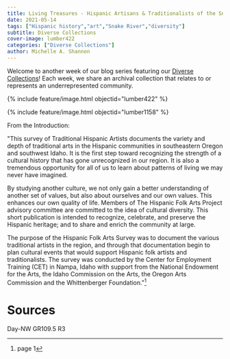 ```yaml
---
title: Living Treasures - Hispanic Artisans & Traditionalists of the Snake River Valley
date: 2021-05-14
tags: ["Hispanic history","art","Snake River","diversity"]
subtitle: Diverse Collections
cover-image: lumber422
categories: ["Diverse Collections"]
author: Michelle A. Shannon
---
```


Welcome to another week of our blog series featuring our [Diverse Collections](https://harvester.lib.uidaho.edu/series/diversecollections.html)! Each week, we share an archival collection that relates to or represents an underrepresented community.

{% include feature/image.html objectid="lumber422" %}

{% include feature/image.html objectid="lumber1158" %}

From the Introduction:

"This survey of Traditional Hispanic Artists documents the variety and depth of traditional arts in the Hispanic communities in southeastern Oregon and southwest Idaho. It is the first step toward recognizing the strength of a cultural history that has gone unrecognized in our region. It is also a tremendous opportunity for all of us to learn about patterns of living we may never have imagined.

By studying another culture, we not only gain a better understanding of another set of values, but also about ourselves and our own values. This enhances our own quality of life. Members of The Hispanic Folk Arts Project advisory committee are committed to the idea of cultural diversity. This short publication is intended to recognize, celebrate, and preserve the Hispanic heritage; and to share and enrich the community at large.

The purpose of the Hispanic Folk Arts Survey was to document the various traditional artists in the region, and through that documentation begin to plan cultural events that would support Hispanic folk artists and traditionalists. The survey was conducted by the Center for Employment Training (CET) in Nampa, Idaho with support from the National Endowment for the Arts, the Idaho Commission on the Arts, the Oregon Arts Commission and the Whittenberger Foundation."[^1]

# Sources

Day-NW GR109.5 R3

[^1]: page 1